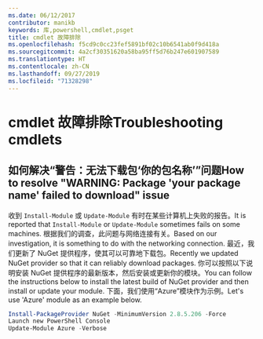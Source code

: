 ```yaml
---
ms.date: 06/12/2017
contributor: manikb
keywords: 库,powershell,cmdlet,psget
title: cmdlet 故障排除
ms.openlocfilehash: f5cd9c0cc23fef5891bf02c10b6541ab0f9d418a
ms.sourcegitcommit: 4a2cf30351620a58ba95ff5d76b247e601907589
ms.translationtype: HT
ms.contentlocale: zh-CN
ms.lasthandoff: 09/27/2019
ms.locfileid: "71328298"
---
```

# <a name="troubleshooting-cmdlets"></a><span data-ttu-id="adc6d-103">cmdlet 故障排除</span><span class="sxs-lookup"><span data-stu-id="adc6d-103">Troubleshooting cmdlets</span></span>

## <a name="how-to-resolve-warning-package-your-package-name-failed-to-download-issue"></a><span data-ttu-id="adc6d-104">如何解决“警告：无法下载包‘你的包名称’”问题</span><span class="sxs-lookup"><span data-stu-id="adc6d-104">How to resolve "WARNING: Package 'your package name' failed to download" issue</span></span>

<span data-ttu-id="adc6d-105">收到 `Install-Module` 或 `Update-Module` 有时在某些计算机上失败的报告。</span><span class="sxs-lookup"><span data-stu-id="adc6d-105">It is reported that `Install-Module` or `Update-Module` sometimes fails on some machines.</span></span>
<span data-ttu-id="adc6d-106">根据我们的调查，此问题与网络连接有关。</span><span class="sxs-lookup"><span data-stu-id="adc6d-106">Based on our investigation, it is something to do with the networking connection.</span></span>
<span data-ttu-id="adc6d-107">最近，我们更新了 NuGet 提供程序，使其可以可靠地下载包。</span><span class="sxs-lookup"><span data-stu-id="adc6d-107">Recently we updated NuGet provider so that it can reliably download packages.</span></span>
<span data-ttu-id="adc6d-108">你可以按照以下说明安装 NuGet 提供程序的最新版本，然后安装或更新你的模块。</span><span class="sxs-lookup"><span data-stu-id="adc6d-108">You can follow the instructions below to install the latest build of NuGet provider and then install or update your module.</span></span>
<span data-ttu-id="adc6d-109">下面，我们使用“Azure”模块作为示例。</span><span class="sxs-lookup"><span data-stu-id="adc6d-109">Let's use 'Azure' module as an example below.</span></span>

```powershell
Install-PackageProvider NuGet -MinimumVersion 2.8.5.206 -Force
Launch new PowerShell Console
Update-Module Azure -Verbose
```
